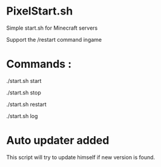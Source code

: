 # PixelStart.sh
Simple start.sh for Minecraft servers

Support the /restart command ingame

# Commands :

./start.sh start

./start.sh stop

./start.sh restart

./start.sh log

# Auto updater added

This script will try to update himself if new version is found.

